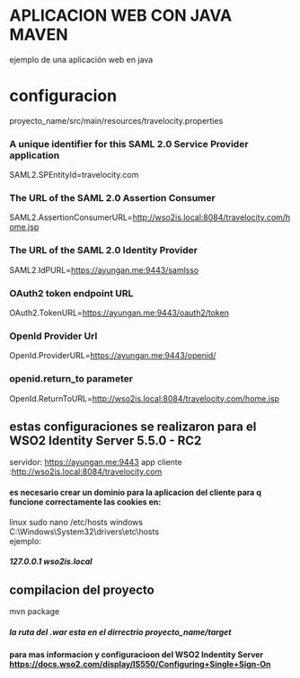 # APLICACION WEB CON JAVA MAVEN 
ejemplo de una aplicación web en java 
# configuracion
proyecto_name/src/main/resources/travelocity.properties
### A unique identifier for this SAML 2.0 Service Provider application
SAML2.SPEntityId=travelocity.com
### The URL of the SAML 2.0 Assertion Consumer
SAML2.AssertionConsumerURL=http://wso2is.local:8084/travelocity.com/home.jsp
### The URL of the SAML 2.0 Identity Provider
SAML2.IdPURL=https://ayungan.me:9443/samlsso
### OAuth2 token endpoint URL
OAuth2.TokenURL=https://ayungan.me:9443/oauth2/token
### OpenId Provider Url
OpenId.ProviderURL=https://ayungan.me:9443/openid/
### openid.return_to parameter
OpenId.ReturnToURL=http://wso2is.local:8084/travelocity.com/home.jsp

## estas configuraciones se realizaron para el WSO2 Identity Server 5.5.0 - RC2
servidor: https://ayungan.me:9443
app cliente :http://wso2is.local:8084/travelocity.com
#### es necesario crear un dominio para la aplicacion del cliente para q  funcione correctamente las cookies en: 
linux sudo nano /etc/hosts 
windows C:\Windows\System32\drivers\etc\hosts  
ejemplo: 
##### 127.0.0.1  wso2is.local 
## compilacion del proyecto
mvn package
##### la ruta del .war esta en el dirrectrio proyecto_name/target
#### para mas informacion y configuracioon del WSO2 Indentity Server https://docs.wso2.com/display/IS550/Configuring+Single+Sign-On
